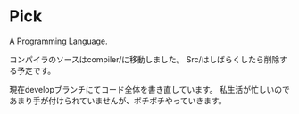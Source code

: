 # Pick
A Programming Language.

コンパイラのソースはcompiler/に移動しました。
Src/はしばらくしたら削除する予定です。

現在developブランチにてコード全体を書き直しています。
私生活が忙しいのであまり手が付けられていませんが、ボチボチやっていきます。
